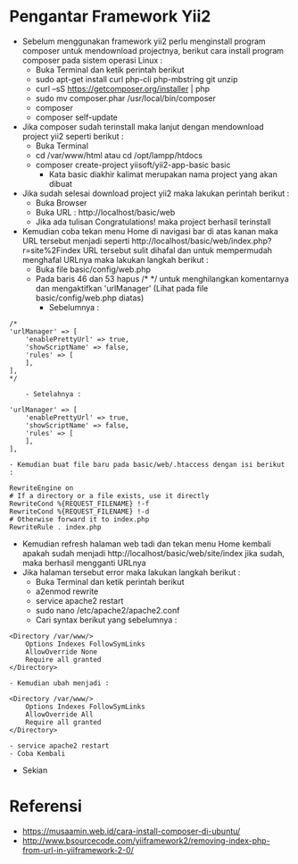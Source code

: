 # Pengantar Framework Yii2

- Sebelum menggunakan framework yii2 perlu menginstall program composer untuk mendownload projectnya, berikut cara install program composer pada sistem operasi Linux :
    - Buka Terminal dan ketik perintah berikut
    - sudo apt-get install curl php-cli php-mbstring git unzip
    - curl –sS https://getcomposer.org/installer | php
    - sudo mv composer.phar /usr/local/bin/composer
    - composer
    - composer self-update
- Jika composer sudah terinstall maka lanjut dengan mendownload project yii2 seperti berikut :
    - Buka Terminal
    - cd /var/www/html atau cd /opt/lampp/htdocs
    - composer create-project yiisoft/yii2-app-basic basic
        - Kata basic diakhir kalimat merupakan nama project yang akan dibuat
- Jika sudah selesai download project yii2 maka lakukan perintah berikut :
    - Buka Browser
    - Buka URL : http://localhost/basic/web
    - Jika ada tulisan Congratulations! maka project berhasil terinstall
- Kemudian coba tekan menu Home di navigasi bar di atas kanan maka URL tersebut menjadi seperti http://localhost/basic/web/index.php?r=site%2Findex URL tersebut sulit dihafal dan untuk mempermudah menghafal URLnya maka lakukan langkah berikut :
    - Buka file basic/config/web.php
    - Pada baris 46 dan 53 hapus /* */ untuk menghilangkan komentarnya dan mengaktifkan 'urlManager' (Lihat pada file basic/config/web.php diatas)
        - Sebelumnya :
```
/*
'urlManager' => [
    'enablePrettyUrl' => true,
    'showScriptName' => false,
    'rules' => [
    ],
],
*/
```    
        - Setelahnya :
```
'urlManager' => [
    'enablePrettyUrl' => true,
    'showScriptName' => false,
    'rules' => [
    ],
],
```     
    - Kemudian buat file baru pada basic/web/.htaccess dengan isi berikut : 
```
RewriteEngine on
# If a directory or a file exists, use it directly
RewriteCond %{REQUEST_FILENAME} !-f
RewriteCond %{REQUEST_FILENAME} !-d
# Otherwise forward it to index.php
RewriteRule . index.php
```
- Kemudian refresh halaman web tadi dan tekan menu Home kembali apakah sudah menjadi http://localhost/basic/web/site/index jika sudah, maka berhasil mengganti URLnya
- Jika halaman tersebut error maka lakukan langkah berikut :
    - Buka Terminal dan ketik perintah berikut
    - a2enmod rewrite
    - service apache2 restart
    - sudo nano /etc/apache2/apache2.conf
    - Cari syntax berikut yang sebelumnya :
```
<Directory /var/www/>
    Options Indexes FollowSymLinks
    AllowOverride None
    Require all granted
</Directory>
```
    - Kemudian ubah menjadi :
```
<Directory /var/www/>
    Options Indexes FollowSymLinks
    AllowOverride All
    Require all granted
</Directory>
```
    - service apache2 restart
    - Coba Kembali
- Sekian

# Referensi

- https://musaamin.web.id/cara-install-composer-di-ubuntu/
- http://www.bsourcecode.com/yiiframework2/removing-index-php-from-url-in-yiiframework-2-0/